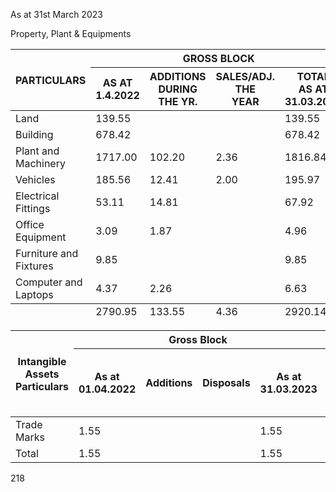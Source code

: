 As at 31st March 2023

Property, Plant & Equipments

<table><thead><tr><th rowspan="2">PARTICULARS</th><th colspan="4">GROSS BLOCK</th><th colspan="4">ACCUMULATED DEPRECIATION</th><th colspan="2">NET BLOCK</th></tr><tr><th>AS AT<br/>1.4.2022</th><th>ADDITIONS<br/>DURING<br/>THE YR.</th><th>SALES/ADJ.<br/>THE<br/>YEAR</th><th>TOTAL<br/>AS AT<br/>31.03.2023</th><th>TOTAL<br/>UP TO<br/>31.03.2022</th><th>FOR THE<br/>YEAR</th><th>ADJUSTMENT<br/>DURING THE<br/>YEAR</th><th>TOTAL<br/>UP TO<br/>31.03.2023</th><th>AS AT<br/>31.03.2023</th><th>AS AT<br/>31.03.2022</th></tr></thead><tbody><tr><td>Land</td><td>139.55</td><td></td><td></td><td>139.55</td><td></td><td></td><td></td><td></td><td>139.55</td><td>139.55</td></tr><tr><td>Building</td><td>678.42</td><td></td><td></td><td>678.42</td><td>191.02</td><td>21.48</td><td></td><td>212.50</td><td>465.92</td><td>487.40</td></tr><tr><td>Plant and Machinery</td><td>1717.00</td><td>102.20</td><td>2.36</td><td>1816.84</td><td>847.31</td><td>113.07</td><td></td><td>960.38</td><td>856.47</td><td>869.69</td></tr><tr><td>Vehicles</td><td>185.56</td><td>12.41</td><td>2.00</td><td>195.97</td><td>79.91</td><td>23.04</td><td></td><td>102.95</td><td>93.02</td><td>105.65</td></tr><tr><td>Electrical Fittings</td><td>53.11</td><td>14.81</td><td></td><td>67.92</td><td>33.21</td><td>5.71</td><td></td><td>38.92</td><td>29.00</td><td>19.90</td></tr><tr><td>Office Equipment</td><td>3.09</td><td>1.87</td><td></td><td>4.96</td><td>2.85</td><td>.4</td><td></td><td>2.89</td><td>2.07</td><td>.24</td></tr><tr><td>Furniture and Fixtures</td><td>9.85</td><td></td><td></td><td>9.85</td><td>4.67</td><td>.94</td><td></td><td>5.61</td><td>4.24</td><td>5.18</td></tr><tr><td>Computer and Laptops</td><td>4.37</td><td>2.26</td><td></td><td>6.63</td><td>4.15</td><td>.3</td><td></td><td>4.18</td><td>2.46</td><td>.22</td></tr></tbody><tfoot><tr><td></td><td>2790.95</td><td>133.55</td><td>4.36</td><td>2920.14</td><td>1163.12</td><td>164.31</td><td></td><td>1327.42</td><td>1592.72</td><td>1627.83</td></tr></tfoot></table>

<table><thead><tr><th rowspan="2">Intangible Assets<br/>Particulars</th><th colspan="4">Gross Block</th><th colspan="4">Accumulated Amortisation</th><th colspan="2">Net Block</th></tr><tr><th>As at<br/>01.04.2022</th><th>Additions</th><th>Disposals</th><th>As at<br/>31.03.2023</th><th>As at<br/>01.04.2022</th><th>For the year</th><th>Eliminated<br/>on disposal of<br/>assets</th><th>As at 31.03.2023</th><th>As at<br/>31.03.2023</th><th>As at<br/>31.03.2022</th></tr></thead><tbody><tr><td>Trade Marks</td><td>1.55</td><td></td><td></td><td>1.55</td><td>.89</td><td>.16</td><td></td><td>1.06</td><td>.49</td><td>.65</td></tr><tr><td>Total</td><td>1.55</td><td></td><td></td><td>1.55</td><td>.89</td><td>.16</td><td></td><td>1.06</td><td>.49</td><td>.65</td></tr></tbody></table>

218